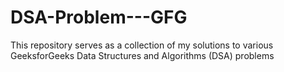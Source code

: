 # DSA-Problem---GFG
This repository serves as a collection of my solutions to various GeeksforGeeks Data Structures and Algorithms (DSA) problems 
